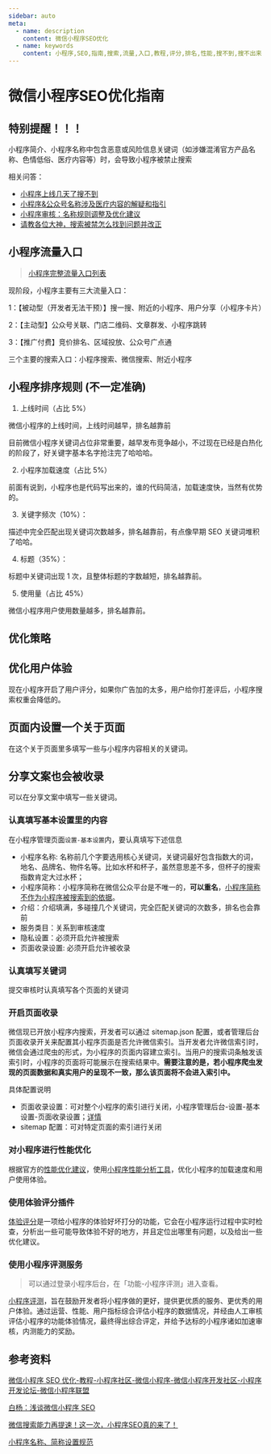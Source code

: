 ```yaml
---
sidebar: auto
meta:
  - name: description
    content: 微信小程序SEO优化
  - name: keywords
    content: 小程序,SEO,指南,搜索,流量,入口,教程,评分,排名,性能,搜不到,搜不出来
---
```


# 微信小程序SEO优化指南

## 特别提醒！！！

小程序简介、小程序名称中包含恶意或风险信息关键词（如涉嫌混淆官方产品名称、色情低俗、医疗内容等）时，会导致小程序被禁止搜索

相关问答：
- [小程序上线几天了搜不到](https://developers.weixin.qq.com/community/develop/doc/0004cc65f845e81637882f0e851800?highLine=%25E6%2590%259C%25E4%25B8%258D%25E5%2588%25B0)
- [小程序&公众号名称涉及医疗内容的解疑和指引](https://developers.weixin.qq.com/community/develop/doc/000680db1803980789974463d5b808?highLine=%25E7%25A6%2581%25E6%25AD%25A2%25E6%2590%259C%25E7%25B4%25A2)
- [小程序审核：名称规则调整及优化建议](https://developers.weixin.qq.com/community/develop/doc/0006e8a6e28a38c6ef88db7f051401?highLine=%25E7%25A6%2581%25E6%25AD%25A2%25E6%2590%259C%25E7%25B4%25A2)
- [请教各位大神，搜索被禁怎么找到问题并改正](https://developers.weixin.qq.com/community/develop/doc/00048ac0ce4138a4ceb7ef7e251000?highLine=%25E7%25A6%2581%25E6%2590%259C)

## 小程序流量入口

> [小程序完整流量入口列表](https://developers.weixin.qq.com/miniprogram/dev/reference/scene-list.html)

现阶段，小程序主要有三大流量入口：

1：【被动型（开发者无法干预）】搜一搜、附近的小程序、用户分享（小程序卡片）

2：【主动型】公众号关联、门店二维码、文章群发、小程序跳转

3：【推广付费】竞价排名、区域投放、公众号广点通

三个主要的搜索入口：小程序搜索、微信搜索、附近小程序

## 小程序排序规则 (不一定准确)

1. 上线时间（占比 5%）

微信小程序的上线时间，上线时间越早，排名越靠前

目前微信小程序关键词占位非常重要，越早发布竞争越小，不过现在已经是白热化的阶段了，好关键字基本名字抢注完了哈哈哈。

2. 小程序加载速度（占比 5%）

前面有说到，小程序也是代码写出来的，谁的代码简洁，加载速度快，当然有优势的。

3. 关键字频次（10%）：

描述中完全匹配出现关键词次数越多，排名越靠前，有点像早期 SEO 关键词堆积了哈哈。

4. 标题（35%）：

标题中关键词出现 1 次，且整体标题的字数越短，排名越靠前。

5. 使用量（占比 45%）

微信小程序用户使用数量越多，排名越靠前。

## 优化策略

## 优化用户体验

现在小程序开启了用户评分，如果你广告加的太多，用户给你打差评后，小程序搜索权重会降低的。

## 页面内设置一个关于页面

在这个关于页面里多填写一些与小程序内容相关的关键词。

## 分享文案也会被收录

可以在分享文案中填写一些关键词。

### 认真填写基本设置里的内容

在小程序管理页面`设置-基本设置`内，要认真填写下述信息

- 小程序名称: 名称前几个字要选用核心关键词，关键词最好包含指数大的词，地名、品牌名、物件名等。比如水杯和杯子，虽然意思差不多，但杯子的搜索指数肯定大过水杯；
- 小程序简称：小程序简称在微信公众平台是不唯一的，**可以重名**，[小程序简称不作为小程序被搜索到的依据](https://developers.weixin.qq.com/community/develop/doc/000c00c3a68708abf958d9bfd51000?highLine=%25E7%25AE%2580%25E7%25A7%25B0)。
- 介绍：介绍填满，多碰撞几个关键词，完全匹配关键词的次数多，排名也会靠前
- 服务类目：关系到审核速度
- 隐私设置：必须开启允许被搜索
- 页面收录设置: 必须开启允许被收录

### 认真填写关键词

提交审核时认真填写各个页面的关键词

### 开启页面收录

微信现已开放小程序内搜索，开发者可以通过 sitemap.json 配置，或者管理后台页面收录开关来配置其小程序页面是否允许微信索引。当开发者允许微信索引时，微信会通过爬虫的形式，为小程序的页面内容建立索引。当用户的搜索词条触发该索引时，小程序的页面将可能展示在搜索结果中。**需要注意的是，若小程序爬虫发现的页面数据和真实用户的呈现不一致，那么该页面将不会进入索引中。**

具体配置说明

- 页面收录设置：可对整个小程序的索引进行关闭，小程序管理后台-设置-基本设置-页面收录设置；[详情](https://mp.weixin.qq.com/wxopen/readtemplate?t=config/collection_agreement_tmpl)
- sitemap 配置：可对特定页面的索引进行关闭

### 对小程序进行性能优化

根据官方的[性能优化建议](https://developers.weixin.qq.com/miniprogram/dev/framework/performance/tips.html)，使用[小程序性能分析工具](https://developers.weixin.qq.com/miniprogram/dev/framework/performance/tools.html)，优化小程序的加载速度和用户使用体验。

### 使用体验评分插件

[体验评分](https://developers.weixin.qq.com/miniprogram/dev/devtools/audits.html)是一项给小程序的体验好坏打分的功能，它会在小程序运行过程中实时检查，分析出一些可能导致体验不好的地方，并且定位出哪里有问题，以及给出一些优化建议。

### 使用小程序评测服务

> 可以通过登录小程序后台，在「功能-小程序评测」进入查看。

[小程序评测](http://kf.qq.com/faq/190108BJnmUN190108RrEnqE.html)，旨在鼓励开发者将小程序做的更好，提供更优质的服务、更优秀的用户体验。通过运营、性能、用户指标综合评估小程序的数据情况，并经由人工审核评估小程序的功能体验情况，最终得出综合评定，并给予达标的小程序诸如加速审核，内测能力的奖励。

## 参考资料

[微信小程序 SEO 优化-教程-小程序社区-微信小程序-微信小程序开发社区-小程序开发论坛-微信小程序联盟](http://www.wxapp-union.com/portal.php?mod=view&aid=3457)

[白杨：浅谈微信小程序 SEO](https://www.baiyangseo.com/home/index/blog/id/64.html)

[微信搜索能力再提速！这一次，小程序SEO真的来了！](https://cloud.tencent.com/developer/article/1040770)

[小程序名称、简称设置规范](http://kf.qq.com/faq/170109umMvm6170109MZNnYV.html)
